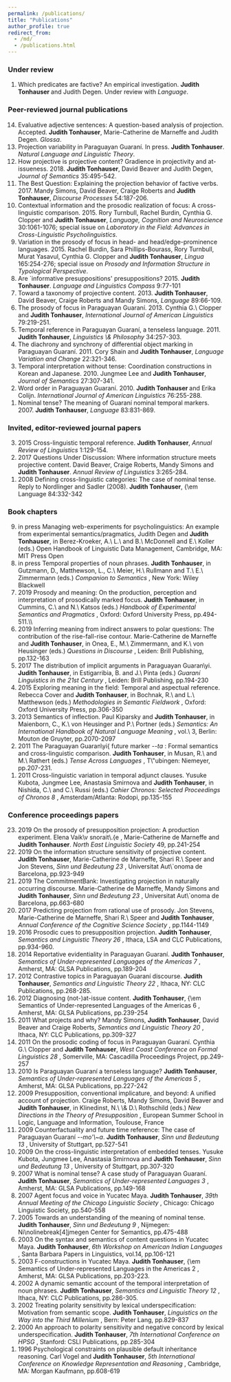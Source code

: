 ```yaml
---
permalink: /publications/
title: "Publications"
author_profile: true
redirect_from: 
  - /md/
  - /publications.html
---
```


### Under review

1. Which predicates are factive? An empirical investigation. <b> Judith Tonhauser </b> and Judith Degen. Under review with <i> Language</i>.

### Peer-reviewed journal publications

<ol reversed>
<li> Evaluative adjective sentences: A question-based analysis of projection. Accepted. <b> Judith Tonhauser</b>, Marie-Catherine de Marneffe and Judith Degen. <i> Glossa</i>. </li> 
<li> Projection variability in Paraguayan Guaraní. In press. <b> Judith Tonhauser</b>. <i> Natural Language and Linguistic Theory</i>.  </li>
<li>How projective is projective content? Gradience in projectivity and at-issueness. 2018. <b> Judith Tonhauser</b>, David Beaver and Judith Degen, <i> Journal of Semantics</i> 35:495-542. </li>
  <li>The Best Question: Explaining the projection behavior of
factive verbs. 2017. Mandy Simons, David Beaver, Craige Roberts and <b> Judith  Tonhauser</b>, <i> Discourse Processes</i>  54:187-206. </li>
  <li>Contextual information and the prosodic realization of focus: A
cross-linguistic comparison. 2015. Rory Turnbull, Rachel Burdin, Cynthia G.
Clopper and <b> Judith Tonhauser</b>, <i> Language, Cognition and
Neuroscience</i>  30:1061-1076; special issue on <i> Laboratory in the
Field: Advances in Cross-Linguistic Psycholinguistics</i>.  </li>
  <li>Variation in the prosody of focus in head- and head/edge-prominence languages. 2015. Rachel Burdin, Sara Phillips-Bourass, Rory Turnbull, Murat Yasavul, Cynthia G. Clopper and <b> Judith Tonhauser</b>, <i> Lingua</i>  165:254-276; special issue on <i> Prosody and Information Structure in Typological Perspective</i>. </li>
  <li>Are `informative presuppositions' presuppositions? 2015. <b> Judith Tonhauser</b>. <i> Language and Linguistics Compass</i>  9:77-101  </li>
  <li>Toward a taxonomy of projective content. 2013. <b> Judith Tonhauser</b>,
David Beaver, Craige Roberts and Mandy Simons, <i> Language</i>  89:66-109. </li>
  <li>The prosody of focus in Paraguayan Guaraní. 2013. Cynthia
G.\ Clopper and <b> Judith Tonhauser</b>, <i> International
  Journal of American Linguistics</i>  79:219-251.  </li>
  <li>Temporal reference in Paraguayan Guaraní, a tenseless
language. 2011. <b> Judith Tonhauser</b>, <i> Linguistics \&
  Philosophy</i>  34:257-303.  </li>
  <li>The diachrony and synchrony of differential object marking in
Paraguayan Guaraní. 2011. Cory Shain and <b> Judith Tonhauser</b>, <i> Language
  Variation and Change</i>  22:321-346.  </li>
  <li>Temporal interpretation without tense: Coordination
constructions in Korean and Japanese. 2010. Jungmee Lee and <b> Judith
Tonhauser</b>, <i> Journal of Semantics</i>  27:307-341.  </li>
  <li>Word order in Paraguayan Guaraní. 2010. <b> Judith Tonhauser </b> and
Erika Colijn. <i> International Journal of American Linguistics</i>  76:255-288.  </li>
  <li>Nominal tense? The meaning of Guaraní  nominal temporal
markers. 2007. <b> Judith Tonhauser</b>, <i> Language</i>  83:831-869. </li>
</ol>

### Invited, editor-reviewed journal papers

<ol reversed>
  <li>2015 Cross-linguistic temporal reference. <b> Judith
Tonhauser</b>, <i> Annual Review of
Linguistics</i>  1:129-154.  </li>
<li>2017 Questions Under Discussion: Where information structure meets
projective content. David Beaver, Craige Roberts, Mandy Simons and <b> Judith  Tonhauser</b>. <i> Annual Review of
Linguistics</i>  3:265-284.  </li>
  <li>2008 Defining cross-linguistic categories: The case of nominal
tense. Reply to Nordlinger and Sadler (2008). <b> Judith Tonhauser</b>, {\em
  Language</i>  84:332-342 </li>
</ol>

### Book chapters

<ol reversed>
  <li> 
in press Managing web-experiments for psycholinguistics: An example from experimental semantics/pragmatics, Judith Degen and <b> Judith Tonhauser</b>, in Berez-Kroeker, A.\ L.\ and B.\ McDonnell and E.\ Koller (eds.) Open Handbook of Linguistic Data Management, Cambridge, MA: MIT Press Open </li>

<li> in press Temporal properties of noun phrases. <b> Judith Tonhauser</b>,
in Gutzmann, D., Matthewson, L., C.\ Meier, H.\ Rullmann and T.\ E.\ Zimmermann (eds.) <i> Companion to Semantics</i> , New York: Wiley Blackwell </li>

<li> 2019  Prosody and meaning: On the production, perception and interpretation of prosodically marked focus. <b> Judith Tonhauser</b>, in Cummins, C.\ and N.\ Katsos (eds.) <i> Handbook of Experimental Semantics and Pragmatics</i> , Oxford: Oxford University Press, pp.494-511.\\  </li>

<li> 2019 Inferring meaning from indirect answers to polar questions: 
The contribution of the rise-fall-rise contour. Marie-Catherine de Marneffe and <b> Judith Tonhauser</b>, in Onea, E., M.\ Zimmermann, and K.\ von Heusinger (eds.) <i> Questions in Discourse</i> , Leiden: Brill Publishing, pp.132-163 </li>

<li> 2017 The distribution of implicit arguments in Paraguayan Guaran\yi. <b> Judith
Tonhauser</b>, in Estigarribia, B. and J.\ Pinta (eds.) <i> Guaraní Linguistics in
the 21st Century</i> , Leiden: Brill Publishing, pp.194-230 </li>

<li> 2015 Exploring meaning in the field: Temporal and aspectual
reference. Rebecca Cover and <b> Judith Tonhauser</b>, in Bochnak, R.\ and
L.\ Matthewson (eds.) <i> Methodologies in Semantic Fieldwork</i> , Oxford:
Oxford University Press, pp.306-350 </li>

<li> 2013 Semantics of inflection. Paul Kiparsky and <b> Judith
Tonhauser</b>, in Maienborn, C., K.\ von Heusinger and P.\ Portner (eds.)
<i> Semantics: An International Handbook of Natural Language
  Meaning</i> , vol.\ 3, Berlin: Mouton de Gruyter, pp.2070-2097 </li>

<li> 2011 The Paraguayan Guaran\yi{</i>  future marker <i> --ta</i> :
Formal semantics and cross-linguistic comparison. <b> Judith Tonhauser</b>,
in Musan, R.\ and M.\ Rathert (eds.) <i> Tense Across Languages</i> , 
T\"ubingen: Niemeyer, pp.207-231.   </li>


<li> 2011 Cross-linguistic variation in temporal adjunct
clauses. Yusuke Kubota, Jungmee Lee, Anastasia Smirnova and <b> Judith
Tonhauser</b>, in Nishida, C.\ and C.\ Russi (eds.)  <i> Cahier Chronos: Selected Proceedings of
  Chronos 8</i> , Amsterdam/Atlanta: Rodopi, pp.135-155 </li>
 
</ol>

### Conference proceedings papers

<ol reversed>
<li> 2019 On the prosody of presupposition projection: A production experiment. Elena Vaik\v snorait\.{e</i> , Marie-Catherine de Marneffe and <b> Judith Tonhauser</b>. <i> North East Linguistic Society</i>  49, pp.241-254 </li>

<li> 2019 On the information structure sensitivity of projective content. <b> Judith Tonhauser</b>, Marie-Catherine de Marneffe, Shari R.\ Speer and Jon Stevens, <i> Sinn und Bedeutung 23</i> , Universitat Aut\`onoma de Barcelona, pp.923-949 </li>

<li> 2019 The CommitmentBank: Investigating projection in naturally occurring discourse. Marie-Catherine de Marneffe, Mandy Simons and <b> Judith Tonhauser</b>, <i> Sinn und Bedeutung 23</i> , Universitat Aut\`onoma de Barcelona, pp.663-680 </li>

<li> 2017 Predicting projection from rational use of prosody. Jon Stevens, Marie-Catherine de Marneffe, Shari R.\ Speer and <b> Judith Tonhauser</b>, <i> Annual Conference of the Cognitive Science Society</i> , pp.1144-1149  </li>

<li> 2016 Prosodic cues to presupposition projection.
<b> Judith Tonhauser</b>, <i> Semantics and Linguistic Theory 26</i> ,
Ithaca, LSA and CLC Publications, pp.934-960. </li>

<li> 2014 Reportative evidentiality in Paraguayan Guaraní. <b> Judith
Tonhauser</b>, <i> Semantics of Under-represented
  Languages of the Americas 7</i> , Amherst, MA: GLSA
Publications, pp.189-204 </li>

<li> 2012 Contrastive topics in Paraguayan Guaraní discourse.
<b> Judith Tonhauser</b>, <i> Semantics and Linguistic Theory 22</i> ,
Ithaca, NY: CLC Publications, pp.268-285. </li>

<li> 2012 Diagnosing (not-)at-issue content. <b> Judith Tonhauser</b>, {\em
  Semantics of Under-represented Languages of the Americas 6</i> ,
Amherst, MA: GLSA Publications, pp.239-254 </li>


<li> 2011 What projects and why? Mandy Simons, <b> Judith Tonhauser</b>,
David Beaver and Craige Roberts, <i> Semantics and Linguistic Theory
  20</i> , Ithaca, NY: CLC Publications, pp.309-327 </li>


<li> 2011 On the prosodic coding of focus in Paraguayan Guaraní. Cynthia
G.\ Clopper and <b> Judith Tonhauser</b>, <i> West Coast Conference on
Formal Linguistics 28</i> , Somerville, MA: Cascadilla
Proceedings Project, pp.249-257 </li>


<li> 2010 Is Paraguayan Guaraní a tenseless language? <b> Judith
Tonhauser</b>, <i> Semantics of Under-represented Languages of the
  Americas 5</i> , Amherst, MA: GLSA Publications, pp.227-242 </li>


<li> 2009 Presupposition, conventional implicature, and beyond: A
unified account of projection. Craige Roberts, Mandy Simons, David
Beaver and <b> Judith Tonhauser</b>, in Klinedinst, N.\ \& D.\ Rothschild (eds.) <i> New Directions in the Theory of
  Presupposition</i> , European Summer School in Logic, Language and Information, Toulouse, France </li>


<li> 2009 Counterfactuality and future time reference: The case of
Paraguayan Guaraní <i> --mo'\~a</i>. <b> Judith Tonhauser</b>, <i> Sinn
  und Bedeutung 13</i> , University of Stuttgart, pp.527-541 </li>


<li> 2009 On the cross-linguistic interpretation of embedded tenses.
Yusuke Kubota, Jungmee Lee, Anastasia Smirnova and <b> Judith Tonhauser</b>,
<i> Sinn und Bedeutung 13</i> , University of Stuttgart, pp.307-320 </li>


<li> 2007 What is nominal tense? A case study of Paraguayan Guaraní.
<b> Judith Tonhauser</b>, <i> Semantics of Under-represented Languages 3</i> , Amherst, MA: GLSA Publications, pp.149-168 </li>


<li> 2007 Agent focus and voice in Yucatec Maya. <b> Judith Tonhauser</b>, 
<i> 39th Annual Meeting of the Chicago Linguistic Society</i> ,
Chicago: Chicago Linguistic Society, pp.540-558 </li>


<li> 2005 Towards an understanding of the meaning of nominal tense. <b> Judith  Tonhauser</b>, <i> Sinn und Bedeutung 9</i> , Nijmegen:
Ni\nolinebreak[4]jmegen Center for Semantics, pp.475-488 </li>

<li> 2003 On the syntax and semantics of content questions in Yucatec
Maya. <b> Judith Tonhauser</b>, <i> 6th Workshop on
  American Indian Languages</i> , Santa Barbara
Papers in Linguistics, vol.14, pp.106-121 </li>

<li> 2003 F-constructions in Yucatec Maya. <b> Judith Tonhauser</b>,  {\em
  Semantics of Under-represented Languages in the Americas 2</i> ,
Amherst, MA: GLSA Publications, pp.203-223. </li>

<li> 2002 A dynamic semantic account of the temporal interpretation of
noun phrases. <b> Judith Tonhauser</b>, <i> Semantics
  and Linguistic Theory 12</i> , Ithaca, NY: CLC Publications, pp.286-305. </li>

<li> 2002 Treating polarity sensitivity by lexical underspecification:
Motivation from semantic scope. <b> Judith Tonhauser</b>, 
<i> Linguistics on the Way into the Third Millenium</i> , Bern: Peter Lang, pp.829-837 </li>

<li> 2000 An approach to polarity sensitivity and negative concord by
lexical underspecification. <b> Judith Tonhauser</b>, <i> 7th
  International Conference on HPSG</i> , Stanford: CSLI Publications,
pp.285-304 </li>

<li> 1996 Psychological constraints on plausible default inheritance
reasoning. Carl Vogel and <b> Judith Tonhauser</b>, <i> 5th
  International Conference on Knowledge Representation and Reasoning</i> ,
Cambridge, MA: Morgan Kaufmann, pp.608-619  </li>

</ol>


